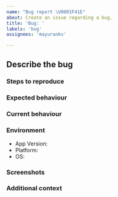 ```yaml
---
name: "Bug report \U0001F41E"
about: Create an issue regarding a bug.
title: 'Bug: '
labels: 'bug'
assignees: 'mayurankv'

---
```


<!--- Provide a general summary of this bug in the Title above -->

## Describe the bug
<!--- A clear and concise description of what the bug is. -->
<!--- Please create a separate bug report for each identified bug -->

### Steps to reproduce
<!-- Steps to reproduce the behaviour. -->

### Expected behaviour
<!-- A clear and concise description of what you expected to happen. -->

### Current behaviour
<!-- A clear and concise description of what currently happens.  -->

### Environment
<!-- Details of your environment -->
- App Version: <!-- App Version -->
- Platform:  <!-- Desktop or Mobile -->
- OS:  <!-- OS -->
<!-- Other details that you think may affect this issue -->

### Screenshots
<!-- Provide screenshots here if relevant. -->

### Additional context
<!-- Add any other context about the problem here. Are there any raised errors? -->
